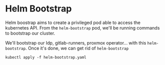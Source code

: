 # Helm Bootstrap

Helm boostrap aims to create a privileged pod able to access the kubernetes API.
From the `helm-bootstrap` pod, we'll be running commands to bootstrap our cluster. 

We'll bootstrap our Idp, gitlab-runners, proxmox operator... with this `helm-bootstrap`.
Once it's done, we can get rid of `helm-bootstrap`

```shell
kubectl apply -f helm-bootstrap.yaml
```